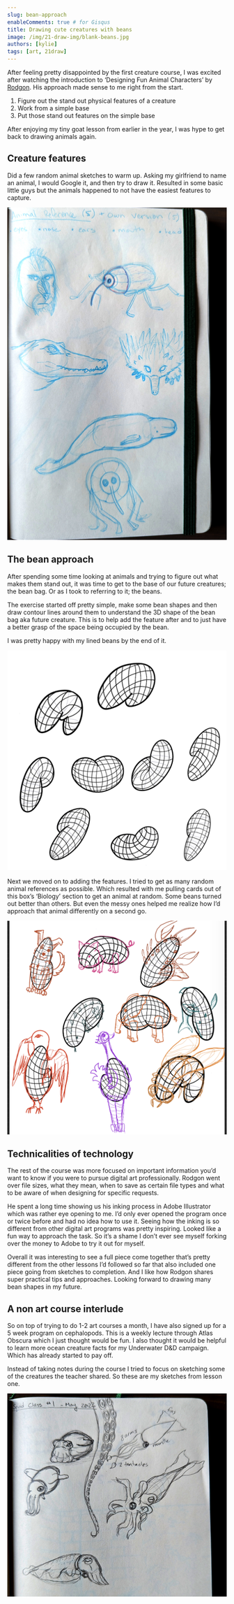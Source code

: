 ```yaml
---
slug: bean-approach
enableComments: true # for Gisqus
title: Drawing cute creatures with beans
image: /img/21-draw-img/blank-beans.jpg
authors: [kylie]
tags: [art, 21draw]
---
```


After feeling pretty disappointed by the first creature course, I was excited after watching the introduction to ‘Designing Fun Animal Characters’ by [Rodgon](https://www.instagram.com/rodgontheartist/?hl=en). His approach made sense to me right from the start.

1. Figure out the stand out physical features of a creature
2. Work from a simple base
3. Put those stand out features on the simple base

After enjoying my tiny goat lesson from earlier in the year, I was hype to get back to drawing animals again.

<!--truncate-->

## Creature features

Did a few random animal sketches to warm up. Asking my girlfriend to name an animal, I would Google it, and then try to draw it. Resulted in some basic little guys but the animals happened to not have the easiest features to capture.

![Some random creatures as warm ups.](/img/21-draw-img/animal-sketches1.jpg)

## The bean approach

After spending some time looking at animals and trying to figure out what makes them stand out, it was time to get to the base of our future creatures; the bean bag. Or as I took to referring to it; the beans.

The exercise started off pretty simple, make some bean shapes and then draw contour lines around them to understand the 3D shape of the bean bag aka future creature. This is to help add the feature after and to just have a better grasp of the space being occupied by the bean.

I was pretty happy with my lined beans by the end of it.

![My lined beans floating in space.](/img/21-draw-img/blank-beans.jpg)

Next we moved on to adding the features. I tried to get as many random animal references as possible. Which resulted with me pulling cards out of this box’s ‘Biology’ section to get an animal at random. Some beans turned out better than others. But even the messy ones helped me realize how I’d approach that animal differently on a second go.

![Some beans that kind of look like creatures.](/img/21-draw-img/IMG_0124.jpg)

## Technicalities of technology

The rest of the course was more focused on important information you’d want to know if you were to pursue digital art professionally. Rodgon went over file sizes, what they mean, when to save as certain file types and what to be aware of when designing for specific requests.

He spent a long time showing us his inking process in Adobe Illustrator which was rather eye opening to me. I’d only ever opened the program once or twice before and had no idea how to use it. Seeing how the inking is so different from other digital art programs was pretty inspiring. Looked like a fun way to approach the task. So it’s a shame I don’t ever see myself forking over the money to Adobe to try it out for myself.

Overall it was interesting to see a full piece come together that’s pretty different from the other lessons I’d followed so far that also included one piece going from sketches to completion. And I like how Rodgon shares super practical tips and approaches. Looking forward to drawing many bean shapes in my future.

## A non art course interlude

So on top of trying to do 1-2 art courses a month, I have also signed up for a 5 week program on cephalopods. This is a weekly lecture through Atlas Obscura which I just thought would be fun. I also thought it would be helpful to learn more ocean creature facts for my Underwater D&D campaign. Which has already started to pay off.

Instead of taking notes during the course I tried to focus on sketching some of the creatures the teacher shared. So these are my sketches from lesson one.

![Cuttle fish, squids, and octopuses.](/img/artwork/squid-class1.jpg)
